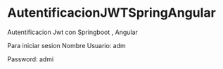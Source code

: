 # AutentificacionJWTSpringAngular
Autentificacion Jwt con Springboot , Angular

Para iniciar sesion
Nombre Usuario: adm

Password: admi
